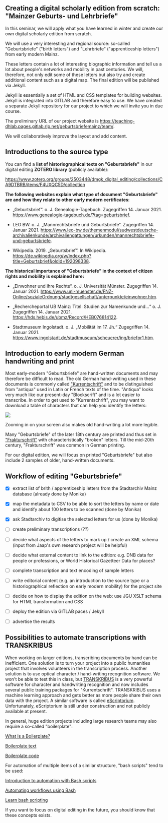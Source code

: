 ## Creating a digital scholarly edition from scratch: "Mainzer Geburts- und Lehrbriefe"

In this seminar, we will apply what you have learned in winter and create our own digital scholarly edition from scratch.

We will use a very interesting and regional source: so-called "Geburtsbriefe" ("birth letters") and "Lehrbriefe" ("apprenticeship letters") from early modern Mainz.

These letters contain a lot of interesting biographic information and tell us a lot about people's networks and mobility in past centuries. We will, therefore, not only edit some of these letters but also try and create additional content such as a digital map. The final edition will be published via Jekyll.

Jekyll is essentially a set of HTML and CSS templates for building websites. Jekyll is integrated into GITLAB and therefore easy to use. We have created a separate Jekyll repository for our project to which we will invite you in due course.

The preliminary URL of our project website is https://teaching-dhlab.pages.gitlab.rlp.net/geburtsbriefemainz/team/.

We will collaboratively improve the layout and add content.

## Introductions to the source type

You can find a **list of historiographical texts on "Geburtsbriefe"** in our digital editing **ZOTERO library** (publicly available):

https://www.zotero.org/groups/2503448/dmgk_digital_editing/collections/CA9DTBRB/items/F4UXQC5D/collection


**The following websites explain what type of document "Geburtsbriefe" are and how they relate to other early modern certificates**:

- „Geburtsbrief“. o. J. Genealogie-Tagebuch. Zugegriffen 14. Januar 2021. https://www.genealogie-tagebuch.de/?tag=geburtsbrief.

- LEO BW. o. J. „Mannrechtsbriefe und Geburtsbriefe“. Zugegriffen 14. Januar 2021. https://www.leo-bw.de/themenmodul/sudwestdeutsche-archivalienkunde/archivaliengattungen/urkunden/mannrechtsbriefe-und-geburtsbriefe.

- Wikipedia. 2019. „Geburtsbrief“. In Wikipedia. https://de.wikipedia.org/w/index.php?title=Geburtsbrief&oldid=192098338.

**The historical importance of "Geburtsbriefe" in the context of citizen rights and mobility is explained here:**

- „Einwohner und ihre Rechte“. o. J. Universität Münster. Zugegriffen 14. Januar 2021. https://www.uni-muenster.de/FNZ-Online/sozialeOrdnung/stadtgesellschaft/unterpunkte/einwohner.htm.

- „Rechercheportal UB Mainz: Titel: Studien zur Namenkunde und...“ o. J. Zugegriffen 14. Januar 2021. https://hds.hebis.de/ubmz/Record/HEB076814122.

- Stadtmuseum Ingolstadt. o. J. „Mobilität im 17. Jh.“ Zugegriffen 14. Januar 2021. https://www.ingolstadt.de/stadtmuseum/scheuerer/ing/briefpr1.htm.


## Introduction to early modern German handwriting and print

Most early-modern "Geburtsbriefe" are hand-written documents and may therefore be difficult to read. The old German hand-writing used in these documents is commonly called ["Kurrentschrift"](http://www.kurrentschrift.net/) and to be distinguished from "antiqua" used in Latin or French texts of the time. "Antiqua" looks very much like our present-day "Blockscrift" and is a lot easier to transcribe. In order to get used to "Kurrentschrift", you may want to download a table of characters that can help you identify the letters:

<img src="/Literature%20-%20session%201/1024px-Deutsche_Kurrentschrift.jpg">

Zooming in on your screen also makes old hand-writing a lot more legible.

Many "Geburtsbriefe" of the later 18th century are printed and thus set in ["Frakturschrift"](https://www.typolexikon.de/fraktur-schrift/) with characteristically "broken" letters. Till the mid-20th century, "Frakturschrift" was common in German printing.

For our digital edition, we will focus on printed "Geburtsbriefe" but also include 2 samples of older, hand-written documents.

## Workflow of editing "Geburtsbriefe"

- [x] extract list of brith / apprenticeship letters from the Stadtarchiv Mainz database (already done by Monika)

- [x] map the metadata to CSV to be able to sort the letters by name or date and identify about 100 letters to be scanned (done by Monika)

- [x] ask Stadtarchiv to digitise the selected letters for us (done by Monika)

- [ ] create preliminary transcriptions (??)

- [ ] decide what aspects of the letters to mark up / create an XML schema (input from Jaap's own research project will be helpful)

- [ ] decide what external content to link to the edition: e.g. DNB data for people or professions, or World Historical Gazetteer Data for places?

- [ ] complete transcription and text encoding of sample letters

- [ ] write editorial content (e.g. an introduction to the source type or a historiographical reflection on early modern mobility) for the project site

- [ ] decide on how to display the edition on the web: use JGU XSLT schema for HTML transformation and CSS

- [ ] deploy the edition via GITLAB paces / Jekyll

- [ ] advertise the results


## Possibilities to automate transcriptions with TRANSKRIBUS

When working on larger editions, transcribing documents by hand can be inefficient. One solution is to turn your project into a public humanities project that involves volunteers in the transcription process. Another solution is to use optical character / hand-writing recognition software.
We won't be able to test this in class, but [TRANSKRIBUS](https://readcoop.eu/de/transkribus/) is a very powerful software for character and handwriting recognition and now includes several public training packages for "Kurrentschrift". TRANSKRIBUS uses a machine learning approach and gets better as more people share their own data with the project.
A similar software is called [eScriptorium](https://escripta.hypotheses.org/). Unfortunately, eScriptorium is still under construction and not publicly available at present.

In general, huge edition projects including large research teams may also require a so-called "boilerplate":

[What Is a Boilerplate?](https://www.investopedia.com/terms/b/boilerplate.asp)

[Boilerplate text](https://en.wikipedia.org/wiki/Boilerplate_text)

[Boilerplate code](https://en.wikipedia.org/wiki/Boilerplate_code)

For automation of multiple items of a similar structure, "bash scripts" tend to be used:

[Introduction to automation with Bash scripts](https://opensource.com/article/19/12/automation-bash-scripts)

[Automating workflows using Bash](https://angus.readthedocs.io/en/2019/bash_automation.html)

[Learn bash scripting](https://www.linkedin.com/learning/learning-bash-scripting)

If you want to focus on digital editing in the future, you should know that these concepts exists.
